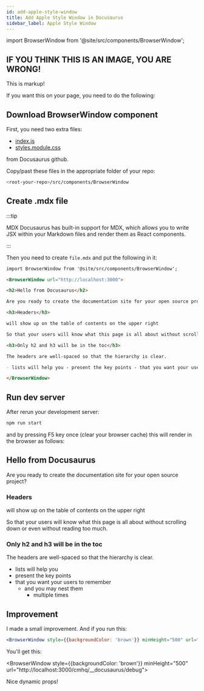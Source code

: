 ```yaml
---
id: add-apple-style-window
title: Add Apple Style Window in Docusaurus
sidebar_label: Apple Style Window
---
```


import BrowserWindow from '@site/src/components/BrowserWindow';

<BrowserWindow url="http://localhost:3000">
<h2>IF YOU THINK THIS IS AN IMAGE, YOU ARE WRONG!</h2>
This is markup!
</BrowserWindow>

<br/>

If you want this on your page, you need to do the following:

## Download BrowserWindow component

First, you need two extra files:

- [index.js](https://raw.githubusercontent.com/facebook/docusaurus/master/website/src/components/BrowserWindow/index.js)
- [styles.module.css](https://raw.githubusercontent.com/facebook/docusaurus/master/website/src/components/BrowserWindow/styles.module.css)

from Docusaurus github.

Copy/past these files in the appropriate folder of your repo:

```bash
<root-your-repo>/src/components/BrowserWindow
```

## Create .mdx file

:::tip

MDX Docusaurus has built-in support for MDX, which allows you to write JSX within your Markdown files and render them as React components.

:::

Then you need to create `file.mdx` and put the following in it:

```md {1} title="file.mdx"
import BrowserWindow from '@site/src/components/BrowserWindow';

<BrowserWindow url="http://localhost:3000">

<h2>Hello from Docusaurus</h2>

Are you ready to create the documentation site for your open source project?

<h3>Headers</h3>

will show up on the table of contents on the upper right

So that your users will know what this page is all about without scrolling down or even without reading too much.

<h3>Only h2 and h3 will be in the toc</h3>

The headers are well-spaced so that the hierarchy is clear.

- lists will help you - present the key points - that you want your users to remember - and you may nest them - multiple times

</BrowserWindow>
```

## Run dev server

After rerun your development server:

```bash npm2yarn
npm run start
```

and by pressing F5 key once (clear your browser cache) this will render in the browser as follows:

<BrowserWindow url="http://localhost:3000">

<h2>Hello from Docusaurus</h2>

Are you ready to create the documentation site for your open source project?

<h3>Headers</h3>

will show up on the table of contents on the upper right

So that your users will know what this page is all about without scrolling down or even without reading too much.

<h3>Only h2 and h3 will be in the toc</h3>

The headers are well-spaced so that the hierarchy is clear.

- lists will help you
- present the key points
- that you want your users to remember
  - and you may nest them
    - multiple times

</BrowserWindow>

## Improvement

I made a small improvement. And if you run this:

```jsx
<BrowserWindow style={{backgroundColor: 'brown'}} minHeight="500" url="http://localhost:3000/cmhq/__docusaurus/debug">
```

You'll get this:

<BrowserWindow style={{backgroundColor: 'brown'}} minHeight="500" url="http://localhost:3000/cmhq/\_\_docusaurus/debug">

Nice dynamic props!

</BrowserWindow>
